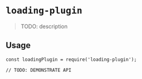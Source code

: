 # `loading-plugin`

> TODO: description

## Usage

```
const loadingPlugin = require('loading-plugin');

// TODO: DEMONSTRATE API
```
